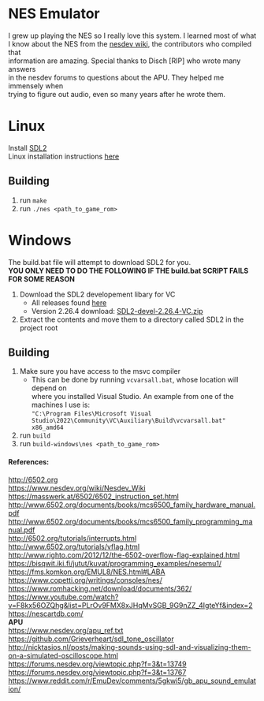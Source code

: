 # NES Emulator
I grew up playing the NES so I really love this system. I learned most of what  
I know about the NES from the [nesdev wiki](https://www.nesdev.org/wiki/Nesdev_Wiki), the contributors who compiled that  
information are amazing. Special thanks to Disch [RIP] who wrote many answers  
in the nesdev forums to questions about the APU. They helped me immensely when  
trying to figure out audio, even so many years after he wrote them.  

# Linux
Install [SDL2](https://github.com/libsdl-org/SDL/releases/)  
Linux installation instructions [here](http://wiki.libsdl.org/Installation#linuxunix)
## Building
1. run `make`  
2. run `./nes <path_to_game_rom>`  

# Windows
The build.bat file will attempt to download SDL2 for you.  
**YOU ONLY NEED TO DO THE FOLLOWING IF THE build.bat SCRIPT FAILS FOR SOME REASON**  
1. Download the SDL2 developement libary for VC
	- All releases found [here](https://github.com/libsdl-org/SDL/releases/)  
	- Version 2.26.4 download: [SDL2-devel-2.26.4-VC.zip](https://github.com/libsdl-org/SDL/releases/download/release-2.26.4/SDL2-devel-2.26.4-VC.zip)  
2. Extract the contents and move them to a directory called SDL2 in the project root
## Building
1. Make sure you have access to the msvc compiler
	- This can be done by running  `vcvarsall.bat`, whose location will depend on  
	where you installed Visual Studio. An example from one of the machines I use is:  
	`"C:\Program Files\Microsoft Visual Studio\2022\Community\VC\Auxiliary\Build\vcvarsall.bat" x86_amd64`
1. run `build`  
2. run `build-windows\nes <path_to_game_rom>`   
  
#### References:
http://6502.org  
https://www.nesdev.org/wiki/Nesdev_Wiki  
https://masswerk.at/6502/6502_instruction_set.html  
http://www.6502.org/documents/books/mcs6500_family_hardware_manual.pdf  
http://www.6502.org/documents/books/mcs6500_family_programming_manual.pdf  
http://6502.org/tutorials/interrupts.html  
http://www.6502.org/tutorials/vflag.html  
http://www.righto.com/2012/12/the-6502-overflow-flag-explained.html  
https://bisqwit.iki.fi/jutut/kuvat/programming_examples/nesemu1/  
https://fms.komkon.org/EMUL8/NES.html#LABA  
https://www.copetti.org/writings/consoles/nes/  
https://www.romhacking.net/download/documents/362/  
https://www.youtube.com/watch?v=F8kx56OZQhg&list=PLrOv9FMX8xJHqMvSGB_9G9nZZ_4IgteYf&index=2   
https://nescartdb.com/  
**APU**  
https://www.nesdev.org/apu_ref.txt  
https://github.com/Grieverheart/sdl_tone_oscillator  
http://nicktasios.nl/posts/making-sounds-using-sdl-and-visualizing-them-on-a-simulated-oscilloscope.html  
https://forums.nesdev.org/viewtopic.php?f=3&t=13749  
https://forums.nesdev.org/viewtopic.php?f=3&t=13767  
https://www.reddit.com/r/EmuDev/comments/5gkwi5/gb_apu_sound_emulation/  

